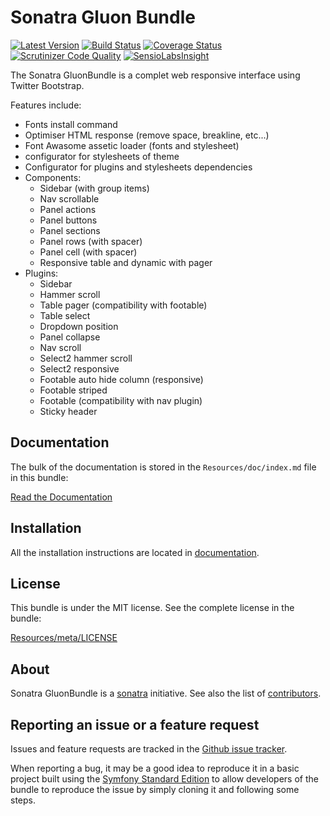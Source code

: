 Sonatra Gluon Bundle
====================

[![Latest Version](https://img.shields.io/packagist/v/sonatra/gluon-bundle.svg)](https://packagist.org/packages/sonatra/gluon-bundle)
[![Build Status](https://travis-ci.org/sonatra/SonatraGluonBundle.svg)](https://travis-ci.org/sonatra/SonatraGluonBundle)
[![Coverage Status](https://img.shields.io/coveralls/sonatra/SonatraGluonBundle.svg)](https://coveralls.io/r/sonatra/SonatraGluonBundle)
[![Scrutinizer Code Quality](https://scrutinizer-ci.com/g/sonatra/SonatraGluonBundle/badges/quality-score.png)](https://scrutinizer-ci.com/g/sonatra/SonatraGluonBundle)
[![SensioLabsInsight](https://insight.sensiolabs.com/projects/f0bf3d98-f059-4251-954b-92bc1f4589dc/mini.png)](https://insight.sensiolabs.com/projects/f0bf3d98-f059-4251-954b-92bc1f4589dc)

The Sonatra GluonBundle is a complet web responsive interface using Twitter Bootstrap.

Features include:

- Fonts install command
- Optimiser HTML response (remove space, breakline, etc...)
- Font Awasome assetic loader (fonts and stylesheet)
- configurator for stylesheets of theme
- Configurator for plugins and stylesheets dependencies
- Components:
  - Sidebar (with group items)
  - Nav scrollable
  - Panel actions
  - Panel buttons
  - Panel sections
  - Panel rows (with spacer)
  - Panel cell (with spacer)
  - Responsive table and dynamic with pager
- Plugins:
  - Sidebar
  - Hammer scroll
  - Table pager (compatibility with footable)
  - Table select
  - Dropdown position
  - Panel collapse
  - Nav scroll
  - Select2 hammer scroll
  - Select2 responsive
  - Footable auto hide column (responsive)
  - Footable striped
  - Footable (compatibility with nav plugin)
  - Sticky header

Documentation
-------------

The bulk of the documentation is stored in the `Resources/doc/index.md`
file in this bundle:

[Read the Documentation](Resources/doc/index.md)

Installation
------------

All the installation instructions are located in [documentation](Resources/doc/index.md).

License
-------

This bundle is under the MIT license. See the complete license in the bundle:

[Resources/meta/LICENSE](Resources/meta/LICENSE)

About
-----

Sonatra GluonBundle is a [sonatra](https://github.com/sonatra) initiative.
See also the list of [contributors](https://github.com/sonatra/SonatraGluonBundle/contributors).

Reporting an issue or a feature request
---------------------------------------

Issues and feature requests are tracked in the [Github issue tracker](https://github.com/sonatra/SonatraGluonBundle/issues).

When reporting a bug, it may be a good idea to reproduce it in a basic project
built using the [Symfony Standard Edition](https://github.com/symfony/symfony-standard)
to allow developers of the bundle to reproduce the issue by simply cloning it
and following some steps.
